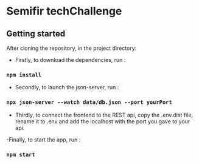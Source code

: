 # Semifir techChallenge

## Getting started

After cloning the repository, in the project directory:

- Firstly, to download the dependencies, run :

### `npm install`

- Secondly, to launch the json-server, run :

### `npx json-server --watch data/db.json --port yourPort`

- Thirdly, to connect the frontend to the REST api, copy the .env.dist file, rename it to .env and add the localhost with the port you gave to your api.

-Finally, to start the app, run :

### `npm start`
